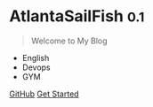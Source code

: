 # AtlantaSailFish <small>0.1</small>

> Welcome to My Blog

- English
- Devops
- GYM

[GitHub](https://github.com/docsifyjs/docsify/)
[Get Started](README)